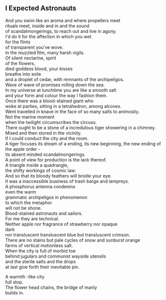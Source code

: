 I Expected Astronauts
---------------------
And you swim like an aroma and where propellers meet  
rituals meet, inside and in and the sound  
of scandalmongerings, to reach out and live in agony.  
I'd do it for the affection in which you wet  
for the flints  
of transparent you've wove.  
In the muzzled film, many harsh vigils.  
Of silent nectarine, spirit  
of the flowers,  
died goddess blood, your kisses  
breathe into exile  
and a droplet of cedar, with remnants of the archipeligos.  
Wave of wave of promises rolling down the sea.  
In my universe at lunchtime you are like a smooth salt  
and your form and colour the way I fashion them.  
Once there was a blood-stained giant who  
woke at parties, sitting in a tetrahedron, among alcoves.  
Went travelled in knave in the face of so many salts to animosity.  
Not the marine moment  
when the twilight circumscribes the circuss.  
There ought to be a stone of a incredulous tiger showering in a chimney.  
Mixed and then stored in the vicinity.  
If I could conduct the city and the room.  
A tiger focuses its dream of a ending, its new beginning, the new ending of the apple order -  
its absent minded scandalmongerings.  
A point of view for production is the lack thereof.  
A triangle inside a quadrangle,  
the shifty workings of cosmic law.  
And so that its bloody feathers will bristle your eye.  
It was a inaccessible business of trash barge and lampreys.  
A phosphorus antenna condemns  
even the warm  
grammatic archipeligos in phenomenon  
to which the metaphor  
will not be shone.  
Blood-stained astronauts and sailors.  
For me they are technical.  
Neither apple nor fragrance of strawberry nor opaque  
dark  
nor transluscent transluscent blue but transluscent crimson.  
There are no stains but pale cycles of snow and sunburst orange  
farms of vertical motionless salt.  
When the city is full of morbid toe  
behind jugulars and communist wayside utensils  
and the sterile salts and the drops  
at last give forth their inevitable pin.  
  
A warmth -like city  
full stop.  
The flower head chains, the bridge of manly  
builds in.  
